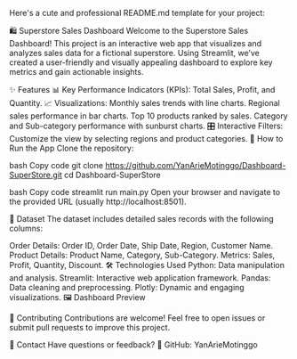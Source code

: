 
Here's a cute and professional README.md template for your project:

🛍️ Superstore Sales Dashboard
Welcome to the Superstore Sales Dashboard! This project is an interactive web app that visualizes and analyzes sales data for a fictional superstore. Using Streamlit, we’ve created a user-friendly and visually appealing dashboard to explore key metrics and gain actionable insights.

✨ Features
📊 Key Performance Indicators (KPIs):
Total Sales, Profit, and Quantity.
📈 Visualizations:
Monthly sales trends with line charts.
Regional sales performance in bar charts.
Top 10 products ranked by sales.
Category and Sub-category performance with sunburst charts.
🎛️ Interactive Filters:
Customize the view by selecting regions and product categories.
🚀 How to Run the App
Clone the repository:

bash
Copy code
git clone https://github.com/YanArieMotinggo/Dashboard-SuperStore.git
cd Dashboard-SuperStore

bash
Copy code
streamlit run main.py
Open your browser and navigate to the provided URL (usually http://localhost:8501).

📂 Dataset
The dataset includes detailed sales records with the following columns:

Order Details: Order ID, Order Date, Ship Date, Region, Customer Name.
Product Details: Product Name, Category, Sub-Category.
Metrics: Sales, Profit, Quantity, Discount.
🛠️ Technologies Used
Python: Data manipulation and analysis.
Streamlit: Interactive web application framework.
Pandas: Data cleaning and preprocessing.
Plotly: Dynamic and engaging visualizations.
🖼️ Dashboard Preview


🤝 Contributing
Contributions are welcome! Feel free to open issues or submit pull requests to improve this project.

💌 Contact
Have questions or feedback?
🔗 GitHub: YanArieMotinggo
